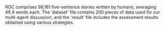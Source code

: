 ROC comprises 98,161 five-sentence stories written by humans, averaging 49.4 words each.
The 'dataset' file contains 200 pieces of data used for our multi-agent discussion, and the 'result' file includes the assessment results obtained using various strategies.
